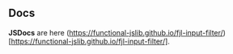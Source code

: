## Docs

**JSDocs** are here (https://functional-jslib.github.io/fjl-input-filter/) [https://functional-jslib.github.io/fjl-input-filter/].
